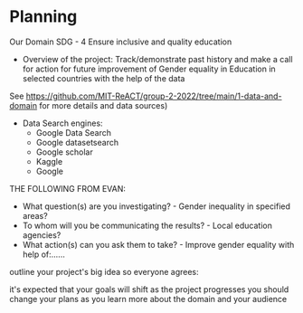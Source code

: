 # Planning

Our Domain SDG - 4 Ensure inclusive and quality education

- Overview of the project:
Track/demonstrate past history and make a call for action for future improvement of Gender equality in Education in selected countries with the help of the data

See https://github.com/MIT-ReACT/group-2-2022/tree/main/1-data-and-domain for more details and data sources)
    
  
- Data Search engines:
    - Google Data Search
    - Google datasetsearch
    - Google scholar
    - Kaggle
    - Google 
    
    
 THE FOLLOWING FROM EVAN: 
  - What question(s) are you investigating? - Gender inequality in specified areas? 
  - To whom will you be communicating the results? - Local education agencies?
  - What action(s) can you ask them to take?  - Improve gender equality with help of:......   
    



outline your project's big idea so everyone agrees:



  it's expected that your goals will shift as the project progresses
  you should change your plans as you learn more about the domain and your audience



